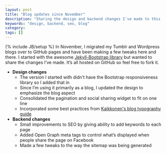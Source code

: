 ```yaml
---
layout: post
title: "Blog updates since November"
description: "Sharing the design and backend changes I've made to this blog since November, 2012"
keywords: "design, backend, seo, blog"
category:
tags: []
---
```

{% include JB/setup %}
In November, I migrated my Tumblr and Wordpress blogs over to GitHub pages and have been making a few tweaks here and there. I started with the awesome <a href="http://jekyllbootstrap.com/">Jekyll-Bootstrap library</a> but wanted to share the changes I’ve made. It’s all hosted on GitHub so feel free to fork it.

<ul>
<li>
    <b>Design changes</b><br/>
    <ul class="bulleted">
    <li>The version I started with didn’t have the Bootstrap responsiveness library so I added that in</li>
    <li>Since I’m using it primarily as a blog, I updated the design to emphasize the blog aspect</li>
    <li>Consolidated the pagination and social sharing widget to fit on one line</li>
    <li>Incorporated some best practices from <a href="http://www.kaikkonendesign.fi/typography/section/1">Kaikkonen's blog typography guide</a></li>
    </ul>
</li>
<li>
    <b>Backend changes</b><br/>
    <ul class="bulleted">
    <li>Small improvements to SEO by giving ability to add keywords to each page</li>
    <li>Added Open Graph meta tags to control what’s displayed when people share the page on Facebook</li>
    <li>Made a few tweaks to the way the sitemap was being generated</li>
    </ul>
</li>
</ul>